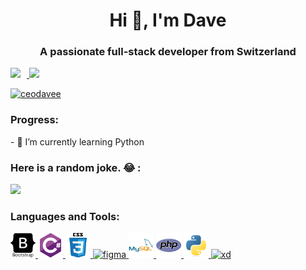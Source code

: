<!--- [![MasterHead](https://media.discordapp.net/attachments/949256656334757898/1136763847722680380/website.png?width=1440&height=432)](https://github.com/ceodavee) -->
<h1 align="center">Hi 👋, I'm Dave</h1>
<h3 align="center">A passionate full-stack developer from Switzerland</h3>

<p float="left">
  <a href="https://discord.com/users/828936480952942593" target="_blank">
    <img src="https://lanyard.cnrad.dev/api/828936480952942593" width="41%" style="margin-right: 2%" />
  </a>
  <img src="https://github-readme-stats.vercel.app/api?username=ceodavee&show_icons=true&theme=dracula" width="50%" /> 
</p>


<p align="left"> <a href="https://twitter.com/ceodavee" target="blank"><img src="https://img.shields.io/twitter/follow/ceodavee?logo=twitter&style=for-the-badge" alt="ceodavee" /></a> </p>

<h3 align="left">Progress:</h3>
- 🌱 I’m currently learning Python

<h3 align="left">Here is a random joke. 😂 :</h3>
<p float="left">
  <img src="https://readme-jokes.vercel.app/api?hideBorder&theme=dracula" width="50%" /> 
</p>
<h3 align="left">Languages and Tools:</h3>
<p align="left"> <a href="https://getbootstrap.com" target="_blank" rel="noreferrer"> <img src="https://raw.githubusercontent.com/devicons/devicon/master/icons/bootstrap/bootstrap-plain-wordmark.svg" alt="bootstrap" width="40" height="40"/> </a> <a href="https://www.w3schools.com/cs/" target="_blank" rel="noreferrer"> <img src="https://raw.githubusercontent.com/devicons/devicon/master/icons/csharp/csharp-original.svg" alt="csharp" width="40" height="40"/> </a> <a href="https://www.w3schools.com/css/" target="_blank" rel="noreferrer"> <img src="https://raw.githubusercontent.com/devicons/devicon/master/icons/css3/css3-original-wordmark.svg" alt="css3" width="40" height="40"/> </a> <a href="https://www.figma.com/" target="_blank" rel="noreferrer"> <img src="https://www.vectorlogo.zone/logos/figma/figma-icon.svg" alt="figma" width="40" height="40"/> </a> <a href="https://www.mysql.com/" target="_blank" rel="noreferrer"> <img src="https://raw.githubusercontent.com/devicons/devicon/master/icons/mysql/mysql-original-wordmark.svg" alt="mysql" width="40" height="40"/> </a> <a href="https://www.php.net" target="_blank" rel="noreferrer"> <img src="https://raw.githubusercontent.com/devicons/devicon/master/icons/php/php-original.svg" alt="php" width="40" height="40"/> </a> <a href="https://www.python.org" target="_blank" rel="noreferrer"> <img src="https://raw.githubusercontent.com/devicons/devicon/master/icons/python/python-original.svg" alt="python" width="40" height="40"/> </a> <a href="https://www.adobe.com/products/xd.html" target="_blank" rel="noreferrer"> <img src="https://cdn.worldvectorlogo.com/logos/adobe-xd.svg" alt="xd" width="40" height="40"/> </a> </p>

